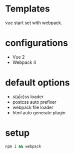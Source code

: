 # Templates
vue start set with webpack.

# configurations
- Vue 2
- Webpack 4

# default options
- s(a|c)ss loader
- postcss auto prefixer
- webpack file loader
- html auto generate plugin

# setup
```bash
npm i && webpack
```
